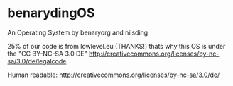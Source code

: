 benarydingOS
============

An Operating System by benaryorg and nilsding

25% of our code is from lowlevel.eu (THANKS!) thats why this OS is under the "CC BY-NC-SA 3.0 DE"
http://creativecommons.org/licenses/by-nc-sa/3.0/de/legalcode

Human readable:
http://creativecommons.org/licenses/by-nc-sa/3.0/de/
